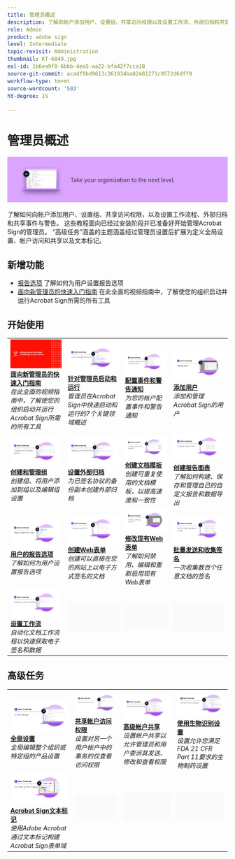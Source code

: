 ```yaml
---
title: 管理员概述
description: 了解向帐户添加用户、设置组、共享访问权限以及设置工作流、外部归档和共享事件与警告的基础知识
role: Admin
product: adobe sign
level: Intermediate
topic-revisit: Administration
thumbnail: KT-6849.jpg
exl-id: 1b6ea9f0-6bbb-4ea5-aa22-bfa42f7cca18
source-git-commit: acadf9bd9613c361934ba82481271c9572d6dff9
workflow-type: tm+mt
source-wordcount: '503'
ht-degree: 1%

---
```


# 管理员概述

![Sign管理员图像](../assets/Hero-Admin.png)

了解如何向帐户添加用户、设置组、共享访问权限，以及设置工作流程、外部归档和共享事件与警告。 这些教程面向已经过安装阶段并已准备好开始管理Acrobat Sign的管理员。 “高级任务”涵盖的主题涵盖经过管理员设置后扩展为定义全局设置、帐户访问和共享以及文本标记。

## 新增功能

* [报告选项](report-options.md)
了解如何为用户设置报告选项
* [面向新管理员的快速入门指南](get-started-admin.md)
在此全面的视频指南中，了解使您的组织启动并运行Acrobat Sign所需的所有工具

## 开始使用

<table style="table-layout:fixed">
<tr>
  <td>
    <a href="get-started-admin.md">
      <img alt="面向新管理员的快速入门指南" src="../assets/Gettingstartedadmin_1280.png" />
    </a>
    <div>
    <a href="get-started-admin.md"><strong>面向新管理员的快速入门指南</strong></a>
    </div>
    <em>在此全面的视频指南中，了解使您的组织启动并运行Acrobat Sign所需的所有工具</em>
    <br>
  </td>
  <td>
    <a href="up-and-running-admin.md">
      <img alt="针对管理员启动和运行" src="../assets/Up-Running.png" />
    </a>
    <div>
    <a href="up-and-running-admin.md"><strong>针对管理员启动和运行</strong></a>
    </div>
    <em>管理员在Acrobat Sign中快速启动和运行的7个关键领域概述</em>
    <br>
  </td>
  <td>
    <a href="set-up-shared-events-and-alert.md">
      <img alt="设置共享事件和警告" src="../assets/Notifications_1280.png" />
    </a>
    <div>
    <a href="set-up-shared-events-and-alert.md"><strong>配置事件和警告通知</strong></a>
    </div>
    <em>为您的帐户配置事件和警告通知</em>
    <br>
  </td>
  <td>
    <a href="add-users-to-your-account.md">
      <img alt="添加用户" src="../assets/Adding-Users.png" />
    </a>
    <div>
    <a href="add-users-to-your-account.md"><strong>添加用户</strong></a>
    </div>
    <em>添加和管理Acrobat Sign的用户</em>
    <br>
  </td>
</tr>
<tr>
 <td>
    <a href="create-and-manage-groups.md">
      <img alt="创建和管理组" src="../assets/Creating-Groups.png" />
    </a>
    <div>
    <a href="create-and-manage-groups.md"><strong>创建和管理组</strong></a>
    </div>
    <em>创建组、将用户添加到组以及编辑组设置</em>
    <br>
  </td>
  <td>
    <a href="set-up-your-external-archive.md">
      <img alt="设置外部归档" src="../assets/ExternalArchive.png" />
    </a>
    <div>
    <a href="set-up-your-external-archive.md"><strong>设置外部归档</strong></a>
    </div>
    <em>为已签名协议的备份副本创建外部归档</em>
    <br>
  </td>
  <td>
    <a href="../sign-advanced-users/create-a-template.md">
      <img alt="创建文档模板" src="../assets/Template.png" />
    </a>
    <div>
    <a href="../sign-advanced-users/create-a-template.md"><strong>创建文档模板</strong></a>
    </div>
    <em>创建可重复使用的文档模板，以提高速度和一致性</em>
    <br>
  </td>
  <td>
    <a href="create-a-report.md">
      <img alt="创建报告图表" src="../assets/Reportchart.png" />
    </a>
    <div>
    <a href="create-a-report.md"><strong>创建报告图表</strong></a>
    </div>
    <em>了解如何构建、保存和管理自己的自定义报告和数据导出</em>
    <br>
  </td>
</tr>
<tr>
  <td>
    <a href="report-options.md">
      <img alt="用户的报告选项" src="../assets/report-options.png" />
    </a>
    <div>
    <a href="report-options.md"><strong>用户的报告选项</strong></a>
    </div>
    <em>了解如何为用户设置报告选项</em>
    <br>
  </td>
  <td>
    <a href="../sign-advanced-users/webform.md">
      <img alt="创建Web表单" src="../assets/Webform.png" />
    </a>
    <div>
    <a href="../sign-advanced-users/webform.md"><strong>创建Web表单</strong></a>
    </div>
    <em>创建可以直接在您的网站上以电子方式签名的文档</em>
    <br>
  </td>
  <td>
    <a href="../sign-advanced-users/modify-webform.md">
      <img alt="修改现有Web表单" src="../assets/Modifywebform.png" />
    </a>
    <div>
    <a href="../sign-advanced-users/modify-webform.md"><strong>修改现有Web表单</strong></a>
    </div>
    <em>了解如何禁用、编辑和重新启用现有Web表单</em>
    <br>
  </td>
  <td>
    <a href="../sign-advanced-users/megasign.md">
      <img alt="批量发送和收集签名" src="../assets/Megasign.png" />
    </a>
    <div>
    <a href="../sign-advanced-users/megasign.md"><strong>批量发送和收集签名</strong></a>
    </div>
    <em>一次收集数百个任意文档的签名</em>
    <br>
  </td>
</tr>
<tr>
  <td>
    <a href="building-a-custom-workflow.md">
      <img alt="设置工作流" src="../assets/BuildingWorkflow.png" />
    </a>
    <div>
    <a href="building-a-custom-workflow.md"><strong>设置工作流</strong></a>
    </div>
    <em>自动化文档工作流程以快速获取电子签名和数据</em>
    <br>
  </td>
  <td>
    <img alt="间隔条" src="../assets/Grayspacer.png" />
    <div>
    <br>
  </td>
  <td>
    <img alt="间隔条" src="../assets/Grayspacer.png" />
    <div>
    <br>
  </td>
  <td>
    <img alt="间隔条" src="../assets/Grayspacer.png" />
    <div>
    <br>
  </td>
</table>

## 高级任务

<table style="table-layout:fixed">
<tr>
  <td>
    <a href="learn-about-global-settings.md">
      <img alt="全局设置" src="../assets/GlobalSettings_1280.png">
    </a>
    <div>
    <a href="learn-about-global-settings.md"><strong>全局设置</strong></a>
    </div>
    <em>全局编辑整个组织或特定组的产品设置</em>
    <br>
  </td>
  <td>
    <a href="share-account-access.md">
      <img alt="共享帐户访问权限" src="../assets/SharingAccess.png" />
    </a>  
    <div>
    <a href="share-account-access.md"><strong>共享帐户访问权限</strong></a>
    </div>
    <em>设置对另一个用户帐户中的事务的仅查看访问权限</em>
    <br>
  </td>
  <td>
    <a href="advanced-account-sharing.md">
      <img alt="高级帐户共享" src="../assets/AdvancedSharing_1280.png" />
    </a>
    <div>
    <a href="advanced-account-sharing.md"><strong>高级帐户共享</strong></a>
    </div>
    <em>设置帐户共享以允许管理员和用户委派其发送、修改和查看权限</em>
    <br>
  </td>
  <td>
    <a href="use-bio-pharma-settings.md">
      <img alt="使用生物识别设置" src="../assets/Bio_1280.png" />
    </a>
    <div>
    <a href="use-bio-pharma-settings.md"><strong>使用生物识别设置</strong></a>
    </div>
    <em>设置允许您满足FDA 21 CFR Part 11要求的生物制药设置</em>
    <br>
  </td> 
</tr>
<tr>
   <td>
     <a href="../sign-advanced-users/adobe-sign-text-tagging.md">
      <img alt="Acrobat Sign文本标记" src="../assets/Text-Tagging.png" />
    </a>
    <div>
    <a href="../sign-advanced-users/adobe-sign-text-tagging.md"><strong>Acrobat Sign文本标记</strong></a>
    <div>
    <em>使用Adobe Acrobat通过文本标记构建Acrobat Sign表单域</em>
    <br>
  </td>
  <td>
    <img alt="间隔条" src="../assets/Grayspacer.png" />
    <div>
    <br>
  </td>
  <td>
    <img alt="间隔条" src="../assets/Grayspacer.png" />
    <div>
    <br>
  </td>
  <td>
    <img alt="间隔条" src="../assets/Grayspacer.png" />
    <div>
    <br>
  </td>
</tr>
</table>
